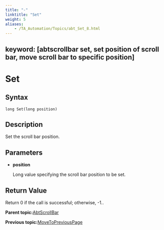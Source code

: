 ```yaml
--- 
title: "-"
linktitle: "Set"
weight: 5
aliases: 
    - /TA_Automation/Topics/abt_Set_8.html
---
```

keyword: [abtscrollbar set, set position of scroll bar, move scroll bar to specific position]
---

# Set

## Syntax

`long Set(long position)`

## Description

Set the scroll bar position.

## Parameters

-   **position**

    Long value specifying the scroll bar position to be set.


## Return Value

Return 0 if the call is successful; otherwise, -1..

**Parent topic:**[AbtScrollBar](/TA_Automation/Topics/abt_AbtScrollBar.html)

**Previous topic:**[MoveToPreviousPage](/TA_Automation/Topics/abt_MoveToPreviousPage_8.html)

